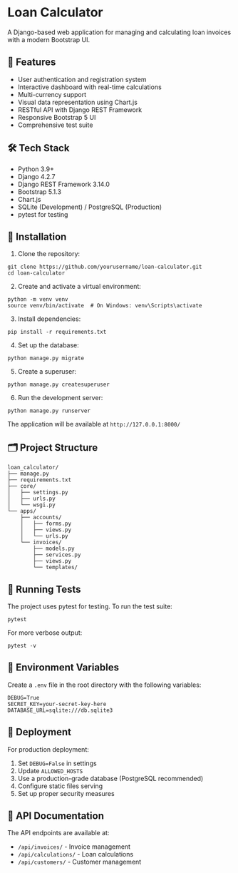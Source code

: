 # Loan Calculator

A Django-based web application for managing and calculating loan invoices with a modern Bootstrap UI.

## 🚀 Features

- User authentication and registration system
- Interactive dashboard with real-time calculations
- Multi-currency support
- Visual data representation using Chart.js
- RESTful API with Django REST Framework
- Responsive Bootstrap 5 UI
- Comprehensive test suite

## 🛠️ Tech Stack

- Python 3.9+
- Django 4.2.7
- Django REST Framework 3.14.0
- Bootstrap 5.1.3
- Chart.js
- SQLite (Development) / PostgreSQL (Production)
- pytest for testing

## 🔧 Installation

1. Clone the repository:
```
git clone https://github.com/yourusername/loan-calculator.git
cd loan-calculator
```

2. Create and activate a virtual environment:
```
python -m venv venv
source venv/bin/activate  # On Windows: venv\Scripts\activate
```

3. Install dependencies:
```
pip install -r requirements.txt
```

4. Set up the database:
```
python manage.py migrate
```

5. Create a superuser:
```
python manage.py createsuperuser
```

6. Run the development server:
```
python manage.py runserver
```

The application will be available at `http://127.0.0.1:8000/`

## 🗂️ Project Structure

```
loan_calculator/
├── manage.py
├── requirements.txt
├── core/
│   ├── settings.py
│   ├── urls.py
│   └── wsgi.py
└── apps/
    ├── accounts/
    │   ├── forms.py
    │   ├── views.py
    │   └── urls.py
    └── invoices/
        ├── models.py
        ├── services.py
        ├── views.py
        └── templates/
```

## 🧪 Running Tests

The project uses pytest for testing. To run the test suite:

```
pytest
```

For more verbose output:
```
pytest -v
```

## 🔐 Environment Variables

Create a `.env` file in the root directory with the following variables:

```
DEBUG=True
SECRET_KEY=your-secret-key-here
DATABASE_URL=sqlite:///db.sqlite3
```

## 🚀 Deployment

For production deployment:

1. Set `DEBUG=False` in settings
2. Update `ALLOWED_HOSTS`
3. Use a production-grade database (PostgreSQL recommended)
4. Configure static files serving
5. Set up proper security measures

## 📝 API Documentation

The API endpoints are available at:

- `/api/invoices/` - Invoice management
- `/api/calculations/` - Loan calculations
- `/api/customers/` - Customer management
